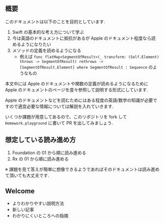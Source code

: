 ## 概要

このドキュメントは以下のことを目的としています.

1. Swift の基本的な考え方について学ぶ
2. 今は英語のドキュメントに抵抗があるが Apple のドキュメント程度なら読めるようになりたい
3. メソッドの定義を読めるようになる
    - 例えば `func flatMap<SegmentOfResult>(_ transform: (Self.Element) throws -> SegmentOfResult) rethrows -> [SegmentOfResult.Element] where SegmentOfResult : Sequence` のようなもの

本文中には Apple のドキュメントや関数の定義が読めるようになるために Apple のドキュメントのページを度々参照して説明する形式にしています.

Apple のドキュメントなどを読むためにはある程度の英語/数学の知識が必要ですので適宜必要な情報については解説を入れていきます.

いくつか課題が用意してあるので、このリポジトリを fork して `Homework.playground` に書いて PR を出してみましょう.


## 想定している読み進め方

1. Foundation の 01 から順に読み進める
2. Rx の 01 から順に読み進める

※ 課題を見て答えが簡単に想像できるようであればそのドキュメントは読み進めて頂いても大丈夫です.


## Welcome

- よりわかりやすい説明方法
- 新しい記事
- わかりにくいところへの指摘
